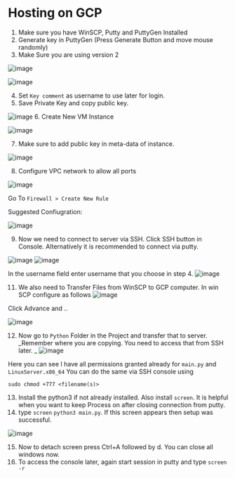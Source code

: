 # Hosting on GCP

1. Make sure you have WinSCP, Putty and PuttyGen Installed
2. Generate key in PuttyGen (Press Generate Button and move mouse randomly)
3. Make Sure you are using version 2 

![image](https://user-images.githubusercontent.com/77914957/148772909-1dba433d-9257-4119-a650-a3e988e52fbe.png)

![image](https://user-images.githubusercontent.com/77914957/148772946-88901224-d9c9-433c-bd9f-17b0b4a65ff7.png)

4. Set `Key comment` as username to use later for login.
5. Save Private Key and copy public key.

![image](https://user-images.githubusercontent.com/77914957/148773300-ab4594c6-a026-468c-9b35-2a060d6e6257.png)
6. Create New VM Instance

![image](https://user-images.githubusercontent.com/77914957/148773363-1c0d46d1-ee5b-4d54-9435-91376d25dc02.png)

7. Make sure to add public key in meta-data of instance.

![image](https://user-images.githubusercontent.com/77914957/148773639-0049383b-27a3-47fb-b3d9-16af87e5ed68.png)

8. Configure VPC network to allow all ports

![image](https://user-images.githubusercontent.com/77914957/148773754-1e4262bd-4b22-425d-9b34-a28f9917d7f2.png)

Go To `Firewall > Create New Rule`

Suggested Confiugration:

![image](https://user-images.githubusercontent.com/77914957/148774105-d2ce567d-6dd5-42a9-874e-080c6437bbcf.png)

9. Now we need to connect to server via SSH.  Click SSH button in Console. Alternatively it is recommended to connect via putty. 

![image](https://user-images.githubusercontent.com/77914957/148775810-3cd1efca-7163-40e6-a48a-7ee72df69389.png)
![image](https://user-images.githubusercontent.com/77914957/148775913-2dcb27bb-022c-4fa3-9c4d-76e6017b7249.png)


In the username field enter username that you choose in step 4.
![image](https://user-images.githubusercontent.com/77914957/148776011-31b525d9-f195-400e-8b2c-07c2cba2e27b.png)


11. We also need to Transfer Files from WinSCP to GCP computer. In win SCP configure as follows
![image](https://user-images.githubusercontent.com/77914957/148774424-65e2e792-710e-4095-b345-8f1cf49fa9e5.png)

Click Advance and ..

![image](https://user-images.githubusercontent.com/77914957/148774548-1134779d-d6b5-40f6-b798-094c4727ead6.png)

12. Now go to `Python` Folder in the Project and transfer that to server. _Remember where you are copying. You need to access that from SSH later.
_
![image](https://user-images.githubusercontent.com/77914957/148774843-0a956b63-65d0-4ff7-a452-6d1ac515447b.png)

Here you can see I have all permissions granted already for `main.py` and `LinuxServer.x86_64`
You can do the same via SSH console using

`sudo chmod +777 <filename(s)>`

13. Install the python3 if not already installed. Also install `screen`. It is helpful when you want to keep Process on after closing connection from putty.
14. type `screen`
 `python3 main.py`. If this screen appears then setup was successful.

![image](https://user-images.githubusercontent.com/77914957/148775498-2604a798-a3cf-4973-ae4a-7d0c892ca25e.png)

15. Now to detach screen press Ctrl+A followed by d. You can close all windows now.
16. To access the console later, again start session in putty and type `screen -r`
